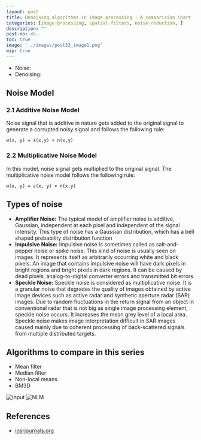 ```yaml
---
layout: post
title: Denoising algorithms in image processing - A comparision (part 1)
categories: [image-processing, spatial-filters, noise-reduction, ]
description: ""
post-no: 45
toc: true
image: '../images/post33_image1.png'
wip: true
---
```


<link rel="stylesheet" href="https://unpkg.com/image-compare-viewer/dist/image-compare-viewer.min.css">

 - Noise:
 - Denoising:

## Noise Model

### 2.1 Additive Noise Model
Noise signal that is additive in nature gets added to the original signal to generate a corrupted noisy
signal and follows the following rule: 

```
w(x, y) = s(x,y) + n(x,y)
```

### 2.2 Multiplicative Noise Model
In this model, noise signal gets multiplied to the original signal. The multiplicative noise model follows the
following rule:

```
w(x, y) = s(x, y) × n(x,y)
```

## Types of noise
 -  **Amplifier Noise:** The typical model of amplifier noise is additive, Gaussian, independent at each pixel and independent of the signal intensity. This type of noise has a Gaussian distribution, which has a bell shaped probability distribution function
 - **Impulsive Noise:** Impulsive noise is sometimes called as salt-and- pepper noise or spike noise. This kind of noise is usually seen on images. It represents itself as arbitrarily occurring white and black pixels. An image that contains impulsive noise will have dark pixels in bright regions and bright pixels in dark regions. It can be caused by dead pixels, analog-to-digital converter errors and transmitted bit errors.
 - **Speckle Noise:** Speckle noise is considered as multiplicative noise. It is a granular noise that degrades the quality of images obtained by active image devices such as active radar and synthetic aperture radar (SAR) images. Due to random fluctuations in the return signal from an object in conventional radar that is not big as single image processing element, speckle noise occurs. It increases the mean grey level of a local area. Speckle noise makes image interpretation difficult in SAR images caused mainly due to coherent processing of back-scattered signals from multiple distributed targets. 

## Algorithms to compare in this series

-   Mean filter
-   Median filter
-   Non-local means
-   BM3D


<div class="image-compare" style="max-width:100%">
  <img src="/images/denoising/input.png" alt="input"/>
  <img src="/images/denoising/nlm.png" alt="NLM"/>
</div>

## References
 -   [iosrjournals.org](https://www.iosrjournals.org/iosr-jece/papers/Vol.%2011%20Issue%201/Version-1/L011117884.pdf)

<script src="https://unpkg.com/image-compare-viewer@1.5.0/dist/image-compare-viewer.min.js"></script>

<script type="text/javascript">
const viewers = document.querySelectorAll(".image-compare");

const options = {

  // UI Theme Defaults

  controlColor: "#FFFFFF",
  controlShadow: true,
  addCircle: false,
  addCircleBlur: true,

  // Label Defaults

  showLabels: false,
  labelOptions: {
    before: 'Captured image',
    after: 'Denoised with Non Local Means',
    onHover: false
  },

  // Smoothing

  smoothing: false,
//   smoothingAmount: 100,

  // Other options

  hoverStart: false,
  verticalMode: false,
  startingPoint: 50,
  fluidMode: false
};
  
viewers.forEach((element) => {
  let view = new ImageCompare(element, options).mount();
});

</script>